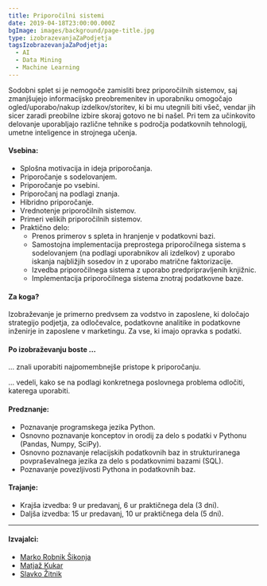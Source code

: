 ```yaml
---
title: Priporočilni sistemi
date: 2019-04-18T23:00:00.000Z
bgImage: images/background/page-title.jpg
type: izobrazevanjaZaPodjetja
tagsIzobrazevanjaZaPodjetja:
  - AI
  - Data Mining
  - Machine Learning
---
```

Sodobni splet si je nemogoče zamisliti brez priporočilnih sistemov, saj zmanjšujejo informacijsko preobremenitev in uporabniku omogočajo ogled/uporabo/nakup izdelkov/storitev, ki bi mu utegnili biti všeč, vendar jih sicer zaradi preobilne izbire skoraj gotovo ne bi našel. Pri tem za učinkovito delovanje uporabljajo različne tehnike s področja podatkovnih tehnologij, umetne inteligence in strojnega učenja. 

#### Vsebina:

* Splošna motivacija in ideja priporočanja.
* Priporočanje s sodelovanjem.
* Priporočanje po vsebini.
* Priporočanj na podlagi znanja.
* Hibridno priporočanje.
* Vrednotenje priporočilnih sistemov.
* Primeri velikih priporočilnih sistemov.
* Praktično delo:
  * Prenos primerov s spleta in hranjenje v podatkovni bazi.
  * Samostojna implementacija preprostega priporočilnega sistema s sodelovanjem (na podlagi uporabnikov ali izdelkov) z uporabo iskanja najbližjih sosedov in z uporabo matrične faktorizacije.
  * Izvedba priporočilnega sistema z uporabo predpripravljenih knjižnic.
  * Implementacija priporočilnega sistema znotraj podatkovne baze.

#### Za koga?

Izobraževanje je primerno predvsem za vodstvo in zaposlene, ki določajo strategijo podjetja, za odločevalce, podatkovne analitike in podatkovne inženirje in zaposlene v marketingu. Za vse, ki imajo opravka s podatki.

#### Po izobraževanju boste ...

... znali uporabiti najpomembnejše pristope k priporočanju. 

... vedeli, kako se na podlagi konkretnega poslovnega problema odločiti, katerega uporabiti.

#### Predznanje:

* Poznavanje programskega jezika Python.
* Osnovno poznavanje konceptov in orodij za delo s podatki v Pythonu (Pandas, Numpy, SciPy).
* Osnovno poznavanje relacijskih podatkovnih baz in strukturiranega povpraševalnega jezika za delo s podatkovnimi bazami (SQL).
* Poznavanje povezljivosti Pythona in podatkovnih baz.

#### Trajanje:

* Krajša izvedba: 9 ur predavanj, 6 ur praktičnega dela (3 dni).
* Daljša izvedba: 15 ur predavanj, 10 ur praktičnega dela (5 dni).

- - -

#### Izvajalci:

* [Marko Robnik Šikonja](/izvajalci/marko-robnik-sikonja/)
* [Matjaž Kukar](/izvajalci/matja%C5%BE-kukar/)
* [Slavko Žitnik](/izvajalci/slavko-zitnik/)

